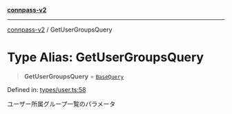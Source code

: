 [**connpass-v2**](../README.md)

***

[connpass-v2](../globals.md) / GetUserGroupsQuery

# Type Alias: GetUserGroupsQuery

> **GetUserGroupsQuery** = [`BaseQuery`](BaseQuery.md)

Defined in: [types/user.ts:58](https://github.com/ryohidaka/node-connpass/blob/1ae7f0b2e153a6215fcc18b6a6cd863768884c30/src/types/user.ts#L58)

ユーザー所属グループ一覧のパラメータ
